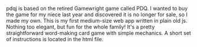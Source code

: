 pdqj is based on the retired Gamewright game called PDQ. I wanted to buy the game for my niece last year and discovered it is no longer for sale, so I made my own. This is my first medium-size web app written in plain old js. Nothing too elegant, but fun for the whole family! It's a pretty straightforward word-making card game with simple mechanics. A short set of instructions is located in the html file. 

